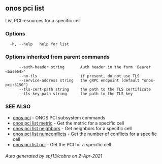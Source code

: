 ## onos pci list

List PCI resources for a specific cell

### Options

```
  -h, --help   help for list
```

### Options inherited from parent commands

```
      --auth-header string       Auth header in the form 'Bearer <base64>'
      --no-tls                   if present, do not use TLS
      --service-address string   the gRPC endpoint (default "onos-pci:5150")
      --tls-cert-path string     the path to the TLS certificate
      --tls-key-path string      the path to the TLS key
```

### SEE ALSO

* [onos pci](onos_pci.md)	 - ONOS PCI subsystem commands
* [onos pci list metric](onos_pci_list_metric.md)	 - Get the metric for a specific cell
* [onos pci list neighbors](onos_pci_list_neighbors.md)	 - Get neighbors for a specific cell
* [onos pci list numconflicts](onos_pci_list_numconflicts.md)	 - Get the number of conflicts for a specific cell
* [onos pci list pci](onos_pci_list_pci.md)	 - Get the PCI for a specific cell

###### Auto generated by spf13/cobra on 2-Apr-2021
